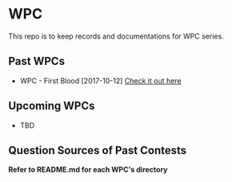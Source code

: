 # WPC
This repo is to keep records and documentations for WPC series.

## Past WPCs

+ WPC - First Blood [2017-10-12] [Check it out here](https://vjudge.net/contest/190740)

## Upcoming WPCs

+ TBD

## Question Sources of Past Contests

__Refer to README.md for each WPC's directory__